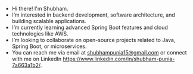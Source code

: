  -  Hi there! I'm Shubham.
- I’m interested in backend development, software architecture, and building scalable applications.
- I’m currently learning advanced Spring Boot features and cloud technologies like AWS.
- I’m looking to collaborate on open-source projects related to Java, Spring Boot, or microservices.
- You can reach me via email at shubhampunia15@gmail.com or connect with me on LinkedIn https://www.linkedin.com/in/shubham-punia-7a663a1b2/.

<!---
Shubhamon/Shubhamon is a ✨ special ✨ repository because its `README.md` (this file) appears on your GitHub profile.
You can click the Preview link to take a look at your changes.
--->
